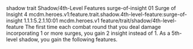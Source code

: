 <ability>
  <metadata>
    <class>shadow</class>
    <feature_type>trait</feature_type>
    <file_dpath>Shadow/4th-Level Features</file_dpath>
    <item_id>surge-of-insight</item_id>
    <item_index>01</item_index>
    <item_name>Surge of Insight</item_name>
    <level>4</level>
    <scc>mcdm.heroes.v1:feature.trait.shadow.4th-level-feature:surge-of-insight</scc>
    <scdc>1.1.1:5.2.1.10:01</scdc>
    <source>mcdm.heroes.v1</source>
    <type>feature/trait/shadow/4th-level-feature</type>
  </metadata>
  <effects>
    <effect type="mundane">The first time each combat round that you deal damage incorporating 1 or more surges, you gain 2 insight instead of 1.
As a 5th-level shadow, you gain the following features.</effect>
  </effects>
</ability>
